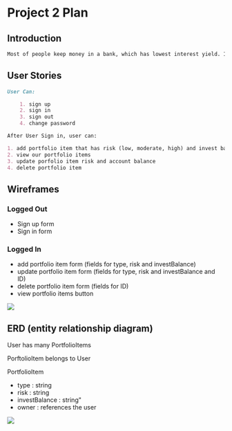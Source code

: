 # Project 2 Plan


## Introduction
```md
Most of people keep money in a bank, which has lowest interest yield. I want to create a investment portfolio management advisor for passive investors.
```

## User Stories



```md
User Can:

    1. sign up
    2. sign in
    3. sign out
    4. change password

After User Sign in, user can:

1. add portfolio item that has risk (low, moderate, high) and invest balance
2. view our portfolio items
3. update porfolio item risk and account balance
4. delete portfolio item

```

## Wireframes
### Logged Out

- Sign up form
- Sign in form

### Logged In

- add portfolio item form (fields for type, risk and investBalance)
- update portfolio item form (fields for type, risk and investBalance and ID)
- delete portfolio item form (fields for ID)
- view portfolio items button


![](https://i.imgur.com/QF3ScIr.jpg)




## ERD (entity relationship diagram)


User has many PortfolioItems

PorftolioItem belongs to User

PortfolioItem

* type : string
* risk : string
* investBalance : string"
* owner : references the user


![](https://i.imgur.com/slbNOuh.jpg)
